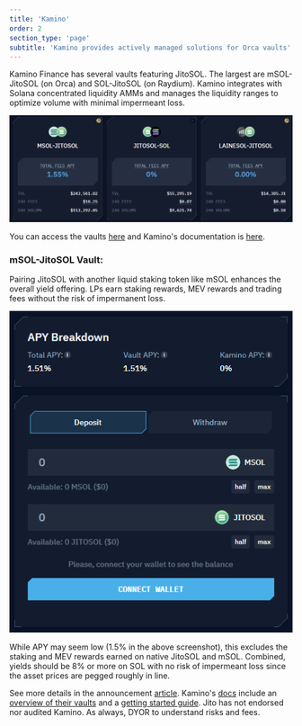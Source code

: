 ```yaml
---
title: 'Kamino'
order: 2
section_type: 'page'
subtitle: 'Kamino provides actively managed solutions for Orca vaults'
---
```



Kamino Finance has several vaults featuring JitoSOL. The largest are mSOL-JitoSOL (on Orca) and SOL-JitoSOL (on Raydium). Kamino integrates with Solana concentrated liquidity AMMs and manages the liquidity ranges to optimize volume with minimal impermeant loss.

![kamino 1](/shared/images/jitosol/kamino_1.png)

You can access the vaults [here](https://app.kamino.finance/) and Kamino's documentation is [here](https://docs.kamino.finance/liquidity-vaults/liquidity-vault-overview).

### mSOL-JitoSOL Vault:

Pairing JitoSOL with another liquid staking token like mSOL enhances the overall yield offering. LPs earn staking rewards, MEV rewards and trading fees without the risk of impermanent loss.

![kamino 2](/shared/images/jitosol/kamino_2.webp)

While APY may seem low (1.5% in the above screenshot), this excludes the staking and MEV rewards earned on native JitoSOL and mSOL. Combined, yields should be 8% or more on SOL with no risk of impermeant loss since the asset prices are pegged roughly in line.

See more details in the announcement [article](https://blog.kamino.finance/jito-vault-onboarding/). Kamino's [docs](https://docs.kamino.finance/) include an [overview of their vaults](https://docs.kamino.finance/what-are-clmms) and a [getting started guide](https://docs.kamino.finance/get-started). Jito has not endorsed nor audited Kamino. As always, DYOR to understand risks and fees.

